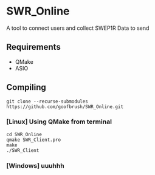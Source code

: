 # SWR_Online
A tool to connect users and collect SWEP1R Data to send

## Requirements
- QMake
- ASIO

## Compiling
```Shell
git clone --recurse-submodules https://github.com/goofbrush/SWR_Online.git
```
### [Linux] Using QMake from terminal
```
cd SWR_Online
qmake SWR_Client.pro
make
./SWR_Client
```
### [Windows] uuuhhh
